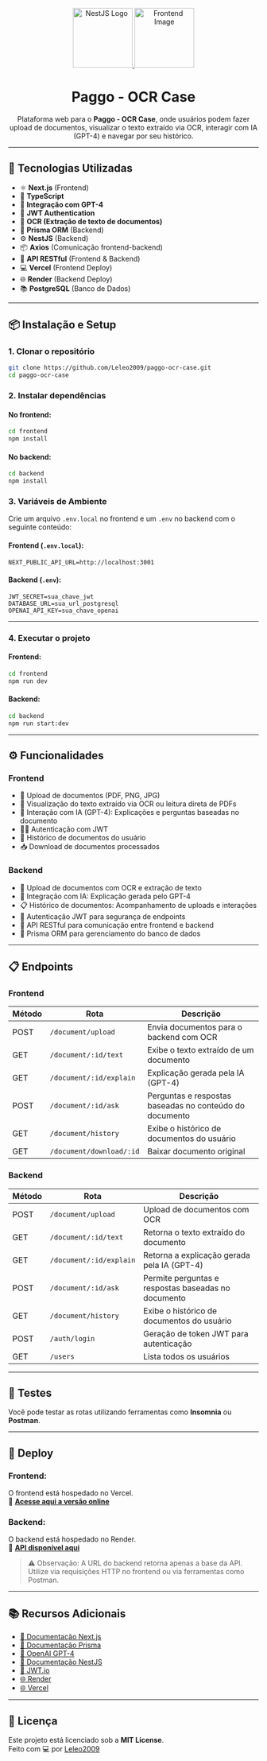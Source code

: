 <p align="center">
  <a href="https://nestjs.com/" target="_blank">
    <img src="https://nestjs.com/img/logo-small.svg" width="120" alt="NestJS Logo" />
  </a>
  <a href="https://nextjs.org/" target="_blank">
    <img src="https://upload.wikimedia.org/wikipedia/commons/8/8e/Nextjs-logo.svg" width="120" alt="Frontend Image" />
  </a>
</p>


<h1 align="center">Paggo - OCR Case</h1>

<p align="center">
  Plataforma web para o <strong>Paggo - OCR Case</strong>, onde usuários podem fazer upload de documentos, visualizar o texto extraído via OCR, interagir com IA (GPT-4) e navegar por seu histórico.
</p>

---

## 🚀 Tecnologias Utilizadas

- ⚛️ **Next.js** (Frontend)
- 🎨 **TypeScript**
- 🧠 **Integração com GPT-4**
- 🔐 **JWT Authentication**
- 📄 **OCR (Extração de texto de documentos)**
- 🧬 **Prisma ORM** (Backend)
- ⚙️ **NestJS** (Backend)
- 📦 **Axios** (Comunicação frontend-backend)
- 📅 **API RESTful** (Frontend & Backend)
- 💻 **Vercel** (Frontend Deploy)
- 🌐 **Render** (Backend Deploy)
- 📚 **PostgreSQL** (Banco de Dados)

---

## 📦 Instalação e Setup

### 1. Clonar o repositório

```bash
git clone https://github.com/Leleo2009/paggo-ocr-case.git
cd paggo-ocr-case
```

### 2. Instalar dependências

#### No frontend:

```bash
cd frontend
npm install
```

#### No backend:

```bash
cd backend
npm install
```

### 3. Variáveis de Ambiente

Crie um arquivo `.env.local` no frontend e um `.env` no backend com o seguinte conteúdo:

#### Frontend (`.env.local`):

```env
NEXT_PUBLIC_API_URL=http://localhost:3001
```

#### Backend (`.env`):

```env
JWT_SECRET=sua_chave_jwt
DATABASE_URL=sua_url_postgresql
OPENAI_API_KEY=sua_chave_openai
```

---

### 4. Executar o projeto

#### Frontend:

```bash
cd frontend
npm run dev
```

#### Backend:

```bash
cd backend
npm run start:dev
```

---

## ⚙️ Funcionalidades

### Frontend

- 📁 Upload de documentos (PDF, PNG, JPG)
- 🧾 Visualização do texto extraído via OCR ou leitura direta de PDFs
- 🧠 Interação com IA (GPT-4): Explicações e perguntas baseadas no documento
- 🧑‍💼 Autenticação com JWT
- 📜 Histórico de documentos do usuário
- 📥 Download de documentos processados

### Backend

- 📄 Upload de documentos com OCR e extração de texto
- 🧠 Integração com IA: Explicação gerada pelo GPT-4
- 📋 Histórico de documentos: Acompanhamento de uploads e interações
- 🔐 Autenticação JWT para segurança de endpoints
- 🔄 API RESTful para comunicação entre frontend e backend
- 🧬 Prisma ORM para gerenciamento do banco de dados

---

## 📋 Endpoints

### Frontend

| Método | Rota                        | Descrição                                               |
|--------|-----------------------------|----------------------------------------------------------|
| POST   | `/document/upload`          | Envia documentos para o backend com OCR                  |
| GET    | `/document/:id/text`        | Exibe o texto extraído de um documento                   |
| GET    | `/document/:id/explain`     | Explicação gerada pela IA (GPT-4)                        |
| POST   | `/document/:id/ask`         | Perguntas e respostas baseadas no conteúdo do documento  |
| GET    | `/document/history`         | Exibe o histórico de documentos do usuário               |
| GET    | `/document/download/:id`    | Baixar documento original                                |

### Backend

| Método | Rota                        | Descrição                                               |
|--------|-----------------------------|----------------------------------------------------------|
| POST   | `/document/upload`          | Upload de documentos com OCR                            |
| GET    | `/document/:id/text`        | Retorna o texto extraído do documento                   |
| GET    | `/document/:id/explain`     | Retorna a explicação gerada pela IA (GPT-4)             |
| POST   | `/document/:id/ask`         | Permite perguntas e respostas baseadas no documento     |
| GET    | `/document/history`         | Exibe o histórico de documentos do usuário              |
| POST   | `/auth/login`               | Geração de token JWT para autenticação                  |
| GET    | `/users`                    | Lista todos os usuários                                 |

---

## 🧪 Testes

Você pode testar as rotas utilizando ferramentas como **Insomnia** ou **Postman**.

---

## 🚀 Deploy

### Frontend:

O frontend está hospedado no Vercel.  
🔗 [**Acesse aqui a versão online**](https://project-paggo-ocr-up.vercel.app)

### Backend:

O backend está hospedado no Render.  
🔗 [**API disponível aqui**](https://project-paggo-ocr-up.onrender.com)

> ⚠️ Observação: A URL do backend retorna apenas a base da API. Utilize via requisições HTTP no frontend ou via ferramentas como Postman.

---

## 📚 Recursos Adicionais

- [📘 Documentação Next.js](https://nextjs.org/docs)
- [📘 Documentação Prisma](https://www.prisma.io/docs)
- [📘 OpenAI GPT-4](https://platform.openai.com/docs)
- [📘 Documentação NestJS](https://docs.nestjs.com)
- [📘 JWT.io](https://jwt.io)
- [🌐 Render](https://render.com)
- [🌐 Vercel](https://vercel.com)

---

## 📄 Licença

Este projeto está licenciado sob a **MIT License**.  
Feito com 💻 por [Leleo2009](https://github.com/Leleo2009)